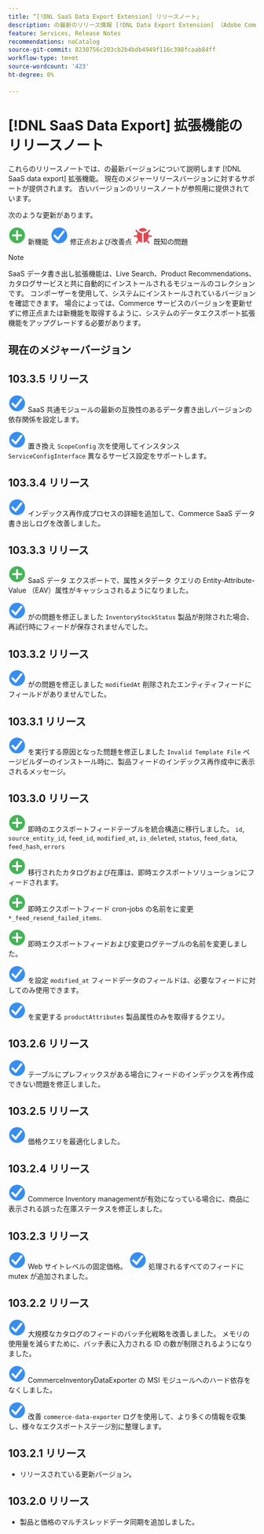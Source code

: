 ```yaml
---
title: “[!DNL SaaS Data Export Extension] リリースノート」
description: の最新のリリース情報 [!DNL Data Export Extension] （Adobe Commerceの場合）
feature: Services, Release Notes
recommendations: noCatalog
source-git-commit: 8230756c203cb2b4bdb4949f116c398fcaab84ff
workflow-type: tm+mt
source-wordcount: '423'
ht-degree: 0%

---
```


# [!DNL SaaS Data Export] 拡張機能のリリースノート

これらのリリースノートでは、の最新バージョンについて説明します [!DNL SaaS data export] 拡張機能。 現在のメジャーリリースバージョンに対するサポートが提供されます。 古いバージョンのリリースノートが参照用に提供されています。

次のような更新があります。

![新規](../assets/new.svg) 新機能
![修正](../assets/fix.svg) 修正点および改善点
![バグ](../assets/bug.svg) 既知の問題


>[!NOTE]
>
>SaaS データ書き出し拡張機能は、Live Search、Product Recommendations、カタログサービスと共に自動的にインストールされるモジュールのコレクションです。 コンポーザーを使用して、システムにインストールされているバージョンを確認できます。 場合によっては、Commerce サービスのバージョンを更新せずに修正点または新機能を取得するように、システムのデータエクスポート拡張機能をアップグレードする必要があります。

## 現在のメジャーバージョン

## 103.3.5 リリース

![修正](../assets/fix.svg) SaaS 共通モジュールの最新の互換性のあるデータ書き出しバージョンの依存関係を設定します。

![修正](../assets/fix.svg) 置き換え `ScopeConfig` 次を使用してインスタンス `ServiceConfigInterface` 異なるサービス設定をサポートします。

## 103.3.4 リリース

![修正](../assets/fix.svg) インデックス再作成プロセスの詳細を追加して、Commerce SaaS データ書き出しログを改善しました。

## 103.3.3 リリース

![新規](../assets/new.svg) SaaS データ エクスポートで、属性メタデータ クエリの Entity-Attribute-Value （EAV）属性がキャッシュされるようになりました。

![修正](../assets/fix.svg) がの問題を修正しました `InventoryStockStatus` 製品が削除された場合、再試行時にフィードが保存されませんでした。

## 103.3.2 リリース

![修正](../assets/fix.svg) がの問題を修正しました `modifiedAt` 削除されたエンティティフィードにフィールドがありませんでした。

## 103.3.1 リリース

![修正](../assets/fix.svg) を実行する原因となった問題を修正しました `Invalid Template File` ページビルダーのインストール時に、製品フィードのインデックス再作成中に表示されるメッセージ。

## 103.3.0 リリース

![新規](../assets/new.svg) 即時のエクスポートフィードテーブルを統合構造に移行しました。
`id`, `source_entity_id`, `feed_id`, `modified_at`, `is_deleted`, `status`, `feed_data`, `feed_hash`, `errors`

![新規](../assets/new.svg) 移行されたカタログおよび在庫は、即時エクスポートソリューションにフィードされます。

![新規](../assets/new.svg) 即時エクスポートフィード cron-jobs の名前をに変更 `*_feed_resend_failed_items`.

![新規](../assets/new.svg) 即時エクスポートフィードおよび変更ログテーブルの名前を変更しました。

![修正](../assets/fix.svg) を設定 `modified_at` フィードデータのフィールドは、必要なフィードに対してのみ使用できます。

![修正](../assets/fix.svg) を変更する `productAttributes` 製品属性のみを取得するクエリ。

## 103.2.6 リリース

![修正](../assets/fix.svg) テーブルにプレフィックスがある場合にフィードのインデックスを再作成できない問題を修正しました。

## 103.2.5 リリース

![修正](../assets/fix.svg) 価格クエリを最適化しました。

## 103.2.4 リリース

![修正](../assets/fix.svg) Commerce Inventory managementが有効になっている場合に、商品に表示される誤った在庫ステータスを修正しました。

## 103.2.3 リリース

![修正](../assets/fix.svg) Web サイトレベルの固定価格。
![修正](../assets/fix.svg) 処理されるすべてのフィードに mutex が追加されました。


## 103.2.2 リリース

![修正](../assets/fix.svg) 大規模なカタログのフィードのバッチ化戦略を改善しました。 メモリの使用量を減らすために、バッチ表に入力される ID の数が制限されるようになりました。

![修正](../assets/fix.svg) CommerceInventoryDataExporter の MSI モジュールへのハード依存をなくしました。

![修正](../assets/fix.svg) 改善 `commerce-data-exporter` ログを使用して、より多くの情報を収集し、様々なエクスポートステージ別に整理します。

## 103.2.1 リリース

- リリースされている更新バージョン。

## 103.2.0 リリース

- 製品と価格のマルチスレッドデータ同期を追加しました。

